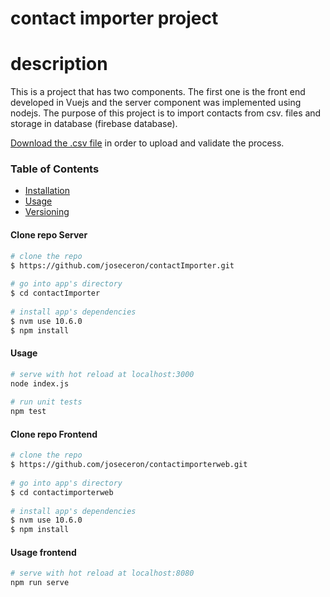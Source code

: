 
# contact importer project
 
# description
 
This is a project that has two components. The first one is the front end developed in Vuejs and the server component was implemented using nodejs. The purpose of 
this project is to import contacts from csv. files and
storage in database (firebase database).

[Download the .csv file](https://drive.google.com/file/d/1T7H4lSO8TBhCJh0KE3w9VQKoAP7hxFUk/view?usp=sharing) in order to upload and validate the process.
 
### Table of Contents
 
- [Installation](#installation)
- [Usage](#usage)
- [Versioning](#versioning)
 
#### Clone repo Server
``` bash
# clone the repo
$ https://github.com/joseceron/contactImporter.git
 
# go into app's directory
$ cd contactImporter
 
# install app's dependencies
$ nvm use 10.6.0
$ npm install
```
 
#### Usage
 
``` bash
# serve with hot reload at localhost:3000
node index.js
 
# run unit tests
npm test
```

#### Clone repo Frontend
``` bash
# clone the repo
$ https://github.com/joseceron/contactimporterweb.git
 
# go into app's directory
$ cd contactimporterweb
 
# install app's dependencies
$ nvm use 10.6.0
$ npm install
```
 
#### Usage frontend
 
``` bash
# serve with hot reload at localhost:8080
npm run serve
 
```

